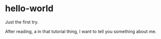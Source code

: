 # hello-world
Just the first try.


After reading, a in that tutorial thing, I want to
tell you something about me. 


